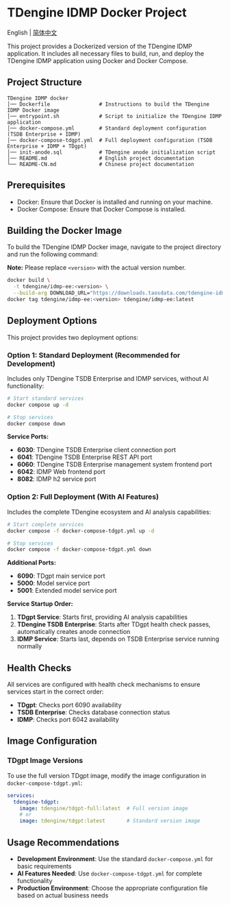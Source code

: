 # TDengine IDMP Docker Project

English | [简体中文](README-CN.md)

This project provides a Dockerized version of the TDengine IDMP application. It includes all necessary files to build, run, and deploy the TDengine IDMP application using Docker and Docker Compose.

## Project Structure

```
TDengine IDMP docker
│── Dockerfile                # Instructions to build the TDengine IDMP Docker image
│── entrypoint.sh             # Script to initialize the TDengine IDMP application
│── docker-compose.yml        # Standard deployment configuration (TSDB Enterprise + IDMP)
│── docker-compose-tdgpt.yml  # Full deployment configuration (TSDB Enterprise + IDMP + TDgpt)
│── init-anode.sql            # TDengine anode initialization script
│── README.md                 # English project documentation
└── README-CN.md              # Chinese project documentation
```

## Prerequisites

- Docker: Ensure that Docker is installed and running on your machine.
- Docker Compose: Ensure that Docker Compose is installed.

## Building the Docker Image

To build the TDengine IDMP Docker image, navigate to the project directory and run the following command:

**Note:** Please replace `<version>` with the actual version number.

```bash
docker build \
  -t tdengine/idmp-ee:<version> \
  --build-arg DOWNLOAD_URL="https://downloads.taosdata.com/tdengine-idmp-enterprise/<version>/tdengine-idmp-enterprise-<version>-linux-generic.tar.gz" .
docker tag tdengine/idmp-ee:<version> tdengine/idmp-ee:latest
```

## Deployment Options

This project provides two deployment options:

### Option 1: Standard Deployment (Recommended for Development)

Includes only TDengine TSDB Enterprise and IDMP services, without AI functionality:

```bash
# Start standard services
docker compose up -d

# Stop services
docker compose down
```

**Service Ports:**
- **6030**: TDengine TSDB Enterprise client connection port
- **6041**: TDengine TSDB Enterprise REST API port
- **6060**: TDengine TSDB Enterprise management system frontend port
- **6042**: IDMP Web frontend port
- **8082**: IDMP h2 service port

### Option 2: Full Deployment (With AI Features)

Includes the complete TDengine ecosystem and AI analysis capabilities:

```bash
# Start complete services
docker compose -f docker-compose-tdgpt.yml up -d

# Stop services
docker compose -f docker-compose-tdgpt.yml down
```

**Additional Ports:**
- **6090**: TDgpt main service port
- **5000**: Model service port
- **5001**: Extended model service port

**Service Startup Order:**
1. **TDgpt Service**: Starts first, providing AI analysis capabilities
2. **TDengine TSDB Enterprise**: Starts after TDgpt health check passes, automatically creates anode connection
3. **IDMP Service**: Starts last, depends on TSDB Enterprise service running normally

## Health Checks

All services are configured with health check mechanisms to ensure services start in the correct order:
- **TDgpt**: Checks port 6090 availability
- **TSDB Enterprise**: Checks database connection status
- **IDMP**: Checks port 6042 availability

## Image Configuration

### TDgpt Image Versions

To use the full version TDgpt image, modify the image configuration in `docker-compose-tdgpt.yml`:

```yaml
services:
  tdengine-tdgpt:
    image: tdengine/tdgpt-full:latest  # Full version image
    # or
    image: tdengine/tdgpt:latest       # Standard version image
```

## Usage Recommendations

- **Development Environment**: Use the standard `docker-compose.yml` for basic requirements
- **AI Features Needed**: Use `docker-compose-tdgpt.yml` for complete functionality
- **Production Environment**: Choose the appropriate configuration file based on actual business needs
